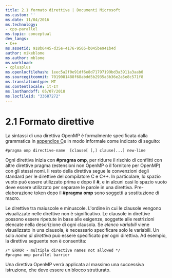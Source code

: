 ```yaml
---
title: 2.1 formato direttive | Documenti Microsoft
ms.custom: ''
ms.date: 11/04/2016
ms.technology:
- cpp-parallel
ms.topic: conceptual
dev_langs:
- C++
ms.assetid: 918b6445-d35e-4176-9565-b045be941b4d
author: mikeblome
ms.author: mblome
ms.workload:
- cplusplus
ms.openlocfilehash: 1eec5a2f0e91df6e8d71797199bd3a3911a3aab0
ms.sourcegitcommit: 7019081488f68abdd5b2935a3b36e2a5e8c571f8
ms.translationtype: MT
ms.contentlocale: it-IT
ms.lasthandoff: 05/07/2018
ms.locfileid: "33687272"
---
```

# <a name="21-directive-format"></a>2.1 Formato direttive
La sintassi di una direttiva OpenMP è formalmente specificata dalla grammatica in [appendice C](../../parallel/openmp/c-openmp-c-and-cpp-grammar.md)e in modo informale come indicato di seguito:  
  
```  
#pragma omp directive-name  [clause[ [,] clause]...] new-line  
```  
  
 Ogni direttiva inizia con **#pragma omp**, per ridurre il rischio di conflitti con altre direttive pragma (estensioni non OpenMP o il fornitore per OpenMP) con gli stessi nomi. Il resto della direttiva segue le convenzioni degli standard per le direttive del compilatore C e C++. In particolare, lo spazio vuoto può essere utilizzato prima e dopo il **#**, e in alcuni casi lo spazio vuoto deve essere utilizzato per separare le parole in una direttiva. Pre-elaborazione token dopo il **#pragma omp** sono soggetti a sostituzione di macro.  
  
 Le direttive tra maiuscole e minuscole. L'ordine in cui le clausole vengono visualizzate nelle direttive non è significativo. Le clausole in direttive possono essere ripetute in base alle esigenze, soggette alle restrizioni elencate nella descrizione di ogni clausola. Se *elenco variabili* viene visualizzato in una clausola, è necessario specificare solo le variabili. Un solo *nome di direttiva* può essere specificato per ogni direttiva.  Ad esempio, la direttiva seguente non è consentita:  
  
```  
/* ERROR - multiple directive names not allowed */  
#pragma omp parallel barrier  
```  
  
 Una direttiva OpenMP verrà applicata al massimo una successiva istruzione, che deve essere un blocco strutturato.